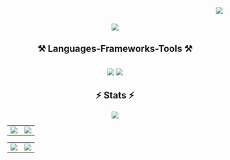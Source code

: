 <img align="right" src="https://visitor-badge.laobi.icu/badge?page_id=salesp07.salesp07" />

<h1 align="center">
    <img src="https://readme-typing-svg.herokuapp.com/?font=Righteous&size=35&center=true&vCenter=true&width=500&height=70&duration=4000&lines=Hi+There!+👋;+I'm+Abu+Sayed!;" />
</h1>

<h2 align="center">⚒️ Languages-Frameworks-Tools ⚒️</h2>
<br/>
<div align="center">
    <img src="https://skillicons.dev/icons?i=react,bootstrap,mui,html,css,github,figma,tailwind,git," />
    <img src="https://skillicons.dev/icons?i=nodejs,python,javascript,typescript,express,firebase,mongodb,c,nextjs,MySQL,c,c++,netlify," /><br>
</div>

<h2 align="center">⚡ Stats ⚡</h2>
<div align="center">
    
![](http://github-profile-summary-cards.vercel.app/api/cards/profile-details?username=abusayed0ne&theme=2077)

</div > 

<div align="center">
<table>
    <tr>
        <td>
            <img src="http://github-profile-summary-cards.vercel.app/api/cards/repos-per-language?username=abusayed0ne&theme=2077" />
        </td>
        <td>
            <img src="http://github-profile-summary-cards.vercel.app/api/cards/most-commit-language?username=abusayed0ne&theme=2077" />
        </td>
    </tr>
</table>
</div>
<div align="center">
    <table>
    <tr>
        <td>
            <img src="http://github-profile-summary-cards.vercel.app/api/cards/stats?username=abusayed0ne&theme=2077" />
        </td>
        <td>
            <img src="http://github-profile-summary-cards.vercel.app/api/cards/productive-time?username=abusayed0ne&theme=2077&utcOffset=8" />
        </td>
    </tr>
</table>

</div>







